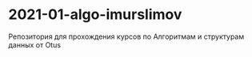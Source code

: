 # 2021-01-algo-imurslimov
Репозитория для прохождения курсов по Алгоритмам и структурам данных от Otus